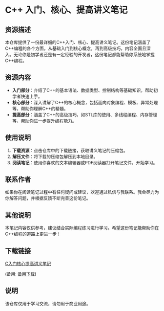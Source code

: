 # C++ 入门、核心、提高讲义笔记

## 资源描述

本仓库提供了一份最详细的C++入门、核心、提高讲义笔记。这份笔记涵盖了C++编程的各个方面，从基础入门到核心概念，再到高级技巧，内容全面且深入。无论你是初学者还是有一定经验的开发者，这份笔记都能帮助你系统地掌握C++编程。

## 资源内容

- **入门部分**：介绍了C++的基本语法、数据类型、控制结构等基础知识，帮助初学者快速上手。
- **核心部分**：深入讲解了C++的核心概念，包括面向对象编程、模板、异常处理等，帮助你理解C++的精髓。
- **提高部分**：涵盖了C++的高级技巧，如STL库的使用、多线程编程、内存管理等，帮助你进一步提升编程能力。

## 使用说明

1. **下载资源**：点击仓库中的下载链接，获取讲义笔记的压缩包。
2. **解压文件**：将下载的压缩包解压到本地目录。
3. **阅读笔记**：使用你喜欢的文本编辑器或PDF阅读器打开笔记文件，开始学习。

## 联系作者

如果你在阅读笔记过程中有任何疑问或建议，欢迎通过私信与我联系。我会尽力为你解答问题，并根据反馈不断完善这份笔记。

## 其他说明

本笔记内容仅供参考，建议结合实际编程练习进行学习。希望这份笔记能帮助你在C++编程的道路上更进一步！

## 下载链接
[C入门核心提高讲义笔记](https://pan.quark.cn/s/179e46825b15) 

(备用: [备用下载](https://pan.baidu.com/s/1pjmFUy-oqC2v8hDEmdi5-g?pwd=1234))

## 说明

该仓库仅用于学习交流，请勿用于商业用途。
